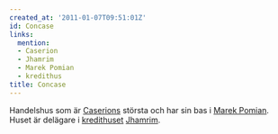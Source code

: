 ```yaml
---
created_at: '2011-01-07T09:51:01Z'
id: Concase
links:
  mention:
  - Caserion
  - Jhamrim
  - Marek Pomian
  - kredithus
title: Concase
---
```


Handelshus som är [Caserions] största och har sin bas i [Marek Pomian]. Huset är delägare i
[kredithuset][] [Jhamrim].

  [Caserions]: Caserion
  [Marek Pomian]: Marek_Pomian
  [kredithuset]: kredithus
  [Jhamrim]: Jhamrim
